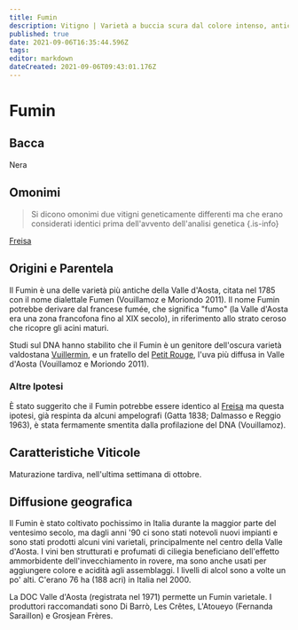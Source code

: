 ```yaml
---
title: Fumin
description: Vitigno | Varietà a buccia scura dal colore intenso, antica e rustica, esclusiva della Valle d'Aosta.
published: true
date: 2021-09-06T16:35:44.596Z
tags: 
editor: markdown
dateCreated: 2021-09-06T09:43:01.176Z
---
```


# Fumin

## Bacca
Nera


## Omonimi
> Si dicono omonimi due vitigni geneticamente differenti ma che erano considerati identici prima dell'avvento dell'analisi genetica
{.is-info}

[Freisa](/vitigni/Italia/freisa)


## Origini e Parentela

Il Fumin è una delle varietà più antiche della Valle d'Aosta, citata nel 1785 con il nome dialettale Fumen (Vouillamoz e Moriondo 2011). Il nome Fumin potrebbe derivare dal francese fumée, che significa "fumo" (la Valle d'Aosta era una zona francofona fino al XIX secolo), in riferimento allo strato ceroso che ricopre gli acini maturi.

Studi sul DNA hanno stabilito che il Fumin è un genitore dell'oscura varietà valdostana [Vuillermin](/vitigni/vuillermin), e un fratello del [Petit Rouge](/vitigni/Italia/petit-rouge), l'uva più diffusa in Valle d'Aosta (Vouillamoz e Moriondo 2011).

### Altre Ipotesi

È stato suggerito che il Fumin potrebbe essere identico al [Freisa](/vitigni/Italia/freisa) ma questa ipotesi, già respinta da alcuni ampelografi (Gatta 1838; Dalmasso e Reggio 1963), è stata fermamente smentita dalla profilazione del DNA (Vouillamoz).

## Caratteristiche Viticole

Maturazione tardiva, nell'ultima settimana di ottobre.

## Diffusione geografica

Il Fumin è stato coltivato pochissimo in Italia durante la maggior parte del ventesimo secolo, ma dagli anni '90 ci sono stati notevoli nuovi impianti e sono stati prodotti alcuni vini varietali, principalmente nel centro della Valle d'Aosta. I vini ben strutturati e profumati di ciliegia beneficiano dell'effetto ammorbidente dell'invecchiamento in rovere, ma sono anche usati per aggiungere colore e acidità agli assemblaggi. I livelli di alcol sono a volte un po' alti. C'erano 76 ha (188 acri) in Italia nel 2000.

La DOC Valle d'Aosta (registrata nel 1971) permette un Fumin varietale. I produttori raccomandati sono Di Barrò, Les Crêtes, L'Atoueyo (Fernanda Saraillon) e Grosjean Frères.